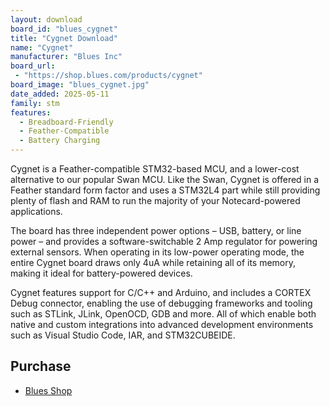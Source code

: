 ```yaml
---
layout: download
board_id: "blues_cygnet"
title: "Cygnet Download"
name: "Cygnet"
manufacturer: "Blues Inc"
board_url:
 - "https://shop.blues.com/products/cygnet"
board_image: "blues_cygnet.jpg"
date_added: 2025-05-11
family: stm
features:
  - Breadboard-Friendly
  - Feather-Compatible
  - Battery Charging
---
```


Cygnet is a Feather-compatible STM32-based MCU, and a lower-cost alternative to our popular Swan MCU. Like the Swan, Cygnet is offered in a Feather standard form factor and uses a STM32L4 part while still providing plenty of flash and RAM to run the majority of your Notecard-powered applications.

The board has three independent power options – USB, battery, or line power – and provides a software-switchable 2 Amp regulator for powering external sensors. When operating in its low-power operating mode, the entire Cygnet board draws only 4uA while retaining all of its memory, making it ideal for battery-powered devices.

Cygnet features support for C/C++ and Arduino, and includes a CORTEX Debug connector, enabling the use of debugging frameworks and tooling such as STLink, JLink, OpenOCD, GDB and more. All of which enable both native and custom integrations into advanced development environments such as Visual Studio Code, IAR, and STM32CUBEIDE.

## Purchase
* [Blues Shop](https://shop.blues.com/products/cygnet)
